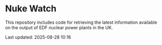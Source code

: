 # Nuke Watch

This repository includes code for retrieving the latest information available on the output of EDF nuclear power plants in the UK.

Last updated: 2025-08-28 10:16